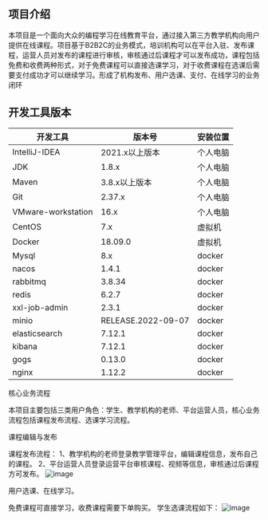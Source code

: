## 项目介绍
本项目是一个面向大众的编程学习在线教育平台，通过接入第三方教学机构向用户提供在线课程。项目基于B2B2C的业务模式，培训机构可以在平台入驻、发布课程，运营人员对发布的课程进行审核，审核通过后课程才可以发布成功，课程包括免费和收费两种形式，对于免费课程可以直接选课学习，对于收费课程在选课后需要支付成功才可以继续学习。形成了机构发布、用户选课、支付、在线学习的业务闭环




## 开发工具版本
| **开发工具** | **版本号** | **安装位置** |
| --- | --- | --- |
| IntelliJ-IDEA | 2021.x以上版本 | 个人电脑 |
| JDK | 1.8.x | 个人电脑 |
| Maven | 3.8.x以上版本 | 个人电脑 |
| Git | 2.37.x | 个人电脑 |
| VMware-workstation | 16.x | 个人电脑 |
| CentOS | 7.x | 虚拟机 |
| Docker | 18.09.0 | 虚拟机 |
| Mysql | 8.x | docker |
| nacos | 1.4.1 | docker |
| rabbitmq | 3.8.34 | docker |
| redis | 6.2.7 | docker |
| xxl-job-admin | 2.3.1 | docker |
| minio | RELEASE.2022-09-07 | docker |
| elasticsearch | 7.12.1 | docker |
| kibana | 7.12.1  | docker |
| gogs | 0.13.0 | docker |
| nginx |  1.12.2 | docker |



核心业务流程

本项目主要包括三类用户角色：学生、教学机构的老师、平台运营人员，核心业务流程包括课程发布流程、选课学习流程。

课程编辑与发布

课程发布流程：
1、教学机构的老师登录教学管理平台，编辑课程信息，发布自己的课程。
2、平台运营人员登录运营平台审核课程、视频等信息，审核通过后课程方可发布。
![image](https://github.com/CalmKin/LearnInCodeOnlineEducation/assets/87215319/8c355a19-86cf-4dfd-88bc-54eef60b4eba)


用户选课、在线学习。

免费课程可直接学习，收费课程需要下单购买。
学生选课流程如下：
![image](https://github.com/CalmKin/LearnInCodeOnlineEducation/assets/87215319/91589cbd-b778-4ca4-af11-01df203ca523)

